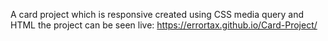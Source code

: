 A card project which is responsive created using CSS media query and HTML
the project can be seen live:
https://errortax.github.io/Card-Project/
